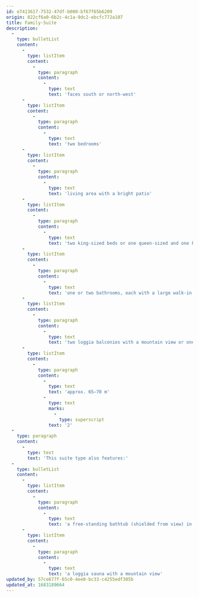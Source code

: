 ```yaml
---
id: e7413617-7532-47df-b000-bf67f65b6209
origin: 822cf6a0-6b2c-4c1a-9dc2-ebcfc772a107
title: Family-Suite
description:
  -
    type: bulletList
    content:
      -
        type: listItem
        content:
          -
            type: paragraph
            content:
              -
                type: text
                text: 'faces south or north-west'
      -
        type: listItem
        content:
          -
            type: paragraph
            content:
              -
                type: text
                text: 'two bedrooms'
      -
        type: listItem
        content:
          -
            type: paragraph
            content:
              -
                type: text
                text: 'living area with a bright patio'
      -
        type: listItem
        content:
          -
            type: paragraph
            content:
              -
                type: text
                text: 'two king-sized beds or one queen-sized and one king-sized bed'
      -
        type: listItem
        content:
          -
            type: paragraph
            content:
              -
                type: text
                text: 'one or two bathrooms, each with a large walk-in rain shower'
      -
        type: listItem
        content:
          -
            type: paragraph
            content:
              -
                type: text
                text: 'two loggia balconies with a mountain view or one large loggia balcony with a panorama mountain view and one small loggia balcony with a mountain view'
      -
        type: listItem
        content:
          -
            type: paragraph
            content:
              -
                type: text
                text: 'approx. 65–70 m'
              -
                type: text
                marks:
                  -
                    type: superscript
                text: '2'
  -
    type: paragraph
    content:
      -
        type: text
        text: 'This suite type also features:'
  -
    type: bulletList
    content:
      -
        type: listItem
        content:
          -
            type: paragraph
            content:
              -
                type: text
                text: 'a free-standing bathtub (shielded from view) in the partially glazed en-suite bathroom, or'
      -
        type: listItem
        content:
          -
            type: paragraph
            content:
              -
                type: text
                text: 'a loggia sauna with a mountain view'
updated_by: 57ce677f-65c0-4ee0-bc33-c4255edf305b
updated_at: 1683189664
---
```

